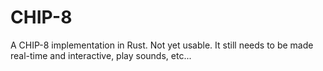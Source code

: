 # CHIP-8

A CHIP-8 implementation in Rust.  Not yet usable.  It still needs to be made real-time and interactive, play sounds, etc...

